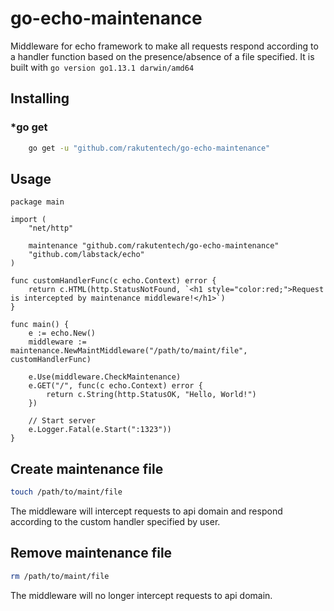 # go-echo-maintenance

Middleware for echo framework to make all requests respond according to a handler function based on the presence/absence of a file specified. It is built with `go version go1.13.1 darwin/amd64`

## Installing

### *go get

```bash
    go get -u "github.com/rakutentech/go-echo-maintenance"
```

## Usage

```golang
package main

import (
    "net/http"

    maintenance "github.com/rakutentech/go-echo-maintenance"
    "github.com/labstack/echo"
)

func customHandlerFunc(c echo.Context) error {
    return c.HTML(http.StatusNotFound, `<h1 style="color:red;">Request is intercepted by maintenance middleware!</h1>`)
}

func main() {
    e := echo.New()
    middleware := maintenance.NewMaintMiddleware("/path/to/maint/file", customHandlerFunc)

    e.Use(middleware.CheckMaintenance)
    e.GET("/", func(c echo.Context) error {
        return c.String(http.StatusOK, "Hello, World!")
    })

    // Start server
    e.Logger.Fatal(e.Start(":1323"))
}
```

## Create maintenance file

```bash
touch /path/to/maint/file
```

The middleware will intercept requests to api domain and respond according to the custom handler specified by user.

## Remove maintenance file

```bash
rm /path/to/maint/file
```

The middleware will no longer intercept requests to api domain.
